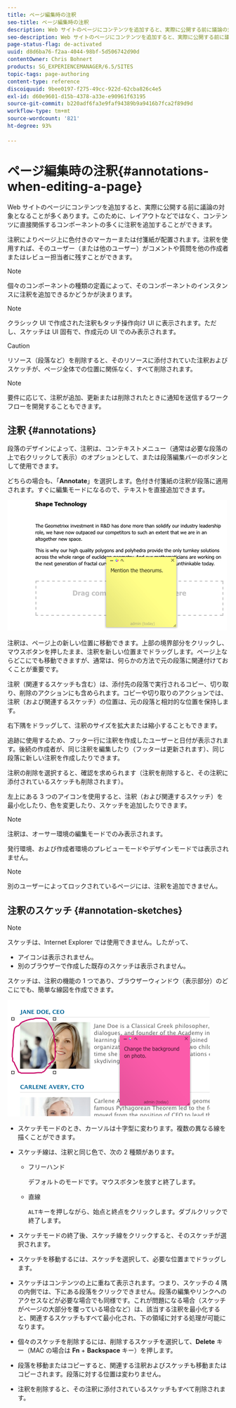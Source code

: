 ```yaml
---
title: ページ編集時の注釈
seo-title: ページ編集時の注釈
description: Web サイトのページにコンテンツを追加すると、実際に公開する前に議論の対象となることが多くあります。このために、コンテンツに直接関係するコンポーネントの多くに注釈を追加することができます。
seo-description: Web サイトのページにコンテンツを追加すると、実際に公開する前に議論の対象となることが多くあります。このために、コンテンツに直接関係するコンポーネントの多くに注釈を追加することができます。
page-status-flag: de-activated
uuid: d8d6ba76-f2aa-4044-98bf-5d506742d90d
contentOwner: Chris Bohnert
products: SG_EXPERIENCEMANAGER/6.5/SITES
topic-tags: page-authoring
content-type: reference
discoiquuid: 9bee0197-f275-49cc-922d-62cba826c4e5
exl-id: d60e9601-d15b-4378-a33e-e90961f63195
source-git-commit: b220adf6fa3e9faf94389b9a9416b7fca2f89d9d
workflow-type: tm+mt
source-wordcount: '821'
ht-degree: 93%

---
```


# ページ編集時の注釈{#annotations-when-editing-a-page}

Web サイトのページにコンテンツを追加すると、実際に公開する前に議論の対象となることが多くあります。このために、レイアウトなどではなく、コンテンツに直接関係するコンポーネントの多くに注釈を追加することができます。

注釈によりページ上に色付きのマーカーまたは付箋紙が配置されます。注釈を使用すれば、そのユーザー（または他のユーザー）がコメントや質問を他の作成者またはレビュー担当者に残すことができます。

>[!NOTE]
>
>個々のコンポーネントの種類の定義によって、そのコンポーネントのインスタンスに注釈を追加できるかどうかが決まります。

>[!NOTE]
>
>クラシック UI で作成された注釈もタッチ操作向け UI に表示されます。ただし、スケッチは UI 固有で、作成元の UI でのみ表示されます。

>[!CAUTION]
>
>リソース（段落など）を削除すると、そのリソースに添付されていた注釈およびスケッチが、ページ全体での位置に関係なく、すべて削除されます。

>[!NOTE]
>
>要件に応じて、注釈が追加、更新または削除されたときに通知を送信するワークフローを開発することもできます。

## 注釈 {#annotations}

段落のデザインによって、注釈は、コンテキストメニュー（通常は必要な段落の上で右クリックして表示）のオプションとして、または段落編集バーのボタンとして使用できます。

どちらの場合も、「**Annotate**」を選択します。色付き付箋紙の注釈が段落に適用されます。すぐに編集モードになるので、テキストを直接追加できます。

![chlimage_1-137](assets/chlimage_1-137.png)

注釈は、ページ上の新しい位置に移動できます。上部の境界部分をクリックし、マウスボタンを押したまま、注釈を新しい位置までドラッグします。ページ上ならどこにでも移動できますが、通常は、何らかの方法で元の段落に関連付けておくことが重要です。

注釈（関連するスケッチも含む）は、添付先の段落で実行されるコピー、切り取り、削除のアクションにも含められます。コピーや切り取りのアクションでは、注釈（および関連するスケッチ）の位置は、元の段落と相対的な位置を保持します。

右下隅をドラッグして、注釈のサイズを拡大または縮小することもできます。

追跡に使用するため、フッター行に注釈を作成したユーザーと日付が表示されます。後続の作成者が、同じ注釈を編集したり（フッターは更新されます）、同じ段落に新しい注釈を作成したりできます。

注釈の削除を選択すると、確認を求められます（注釈を削除すると、その注釈に添付されているスケッチも削除されます）。

左上にある 3 つのアイコンを使用すると、注釈（および関連するスケッチ）を最小化したり、色を変更したり、スケッチを追加したりできます。

>[!NOTE]
>
>注釈は、オーサー環境の編集モードでのみ表示されます。
>
>発行環境、および作成者環境のプレビューモードやデザインモードでは表示されません。

>[!NOTE]
>
>別のユーザーによってロックされているページには、注釈を追加できません。

## 注釈のスケッチ {#annotation-sketches}

>[!NOTE]
>
>スケッチは、Internet Explorer では使用できません。したがって、
>
>* アイコンは表示されません。
>* 別のブラウザーで作成した既存のスケッチは表示されません。

>



スケッチは、注釈の機能の 1 つであり、ブラウザーウィンドウ（表示部分）のどこにでも、簡単な線図を作成できます。

![chlimage_1-138](assets/chlimage_1-138.png)

* スケッチモードのとき、カーソルは十字型に変わります。複数の異なる線を描くことができます。
* スケッチ線は、注釈と同じ色で、次の 2 種類があります。

   * フリーハンド

      デフォルトのモードです。マウスボタンを放すと終了します。

   * 直線

      `ALT`キーを押しながら、始点と終点をクリックします。ダブルクリックで終了します。

* スケッチモードの終了後、スケッチ線をクリックすると、そのスケッチが選択されます。
* スケッチを移動するには、スケッチを選択して、必要な位置までドラッグします。
* スケッチはコンテンツの上に重ねて表示されます。つまり、スケッチの 4 隅の内側では、下にある段落をクリックできません。段落の編集やリンクへのアクセスなどが必要な場合でも同様です。これが問題になる場合（スケッチがページの大部分を覆っている場合など）は、該当する注釈を最小化すると、関連するスケッチもすべて最小化され、下の領域に対する処理が可能になります。
* 個々のスケッチを削除するには、削除するスケッチを選択して、**Delete** キー（MAC の場合は **Fn** + **Backspace** キー）を押します。

* 段落を移動またはコピーすると、関連する注釈およびスケッチも移動またはコピーされます。段落に対する位置は変わりません。
* 注釈を削除すると、その注釈に添付されているスケッチもすべて削除されます。
